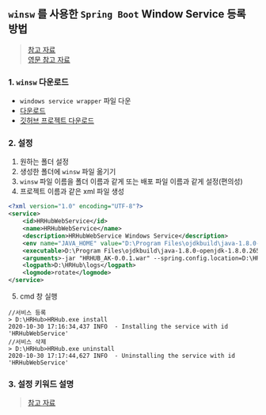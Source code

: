 ## `winsw` 를 사용한 `Spring Boot` Window Service 등록 방법
> [참고 자료](https://m.blog.naver.com/PostView.naver?isHttpsRedirect=true&blogId=jang_delay&logNo=222131244354) <br>
> [영문 참고 자료](https://eric-ndirangu.medium.com/deploying-a-springboot-application-jar-as-a-windows-service-using-winsw-75314f21d667)

### 1. `winsw` 다운로드
- `windows service wrapper` 파일 다운
- [다운로드](https://repo.jenkins-ci.org/releases/com/sun/winsw/winsw/)
- [깃허브 프로젝트 다운로드](https://github.com/winsw/winsw/releases)

### 2. 설정
1. 원하는 폴더 설정
2. 생성한 폴더에 `winsw` 파일 옮기기
3. `winsw` 파일 이름을 폴더 이름과 같게 또는 배포 파일 이름과 같게 설정(편의성)
4. 프로젝트 이름과 같은 xml 파일 생성


```xml
<?xml version="1.0" encoding="UTF-8"?>
<service>
    <id>HRHubWebService</id>
    <name>HRHubWebService</name>
    <description>HRHubWebService Windows Service</description>
    <env name="JAVA_HOME" value="D:\Program Files\ojdkbuild\java-1.8.0-openjdk-1.8.0.265-1"/>
    <executable>D:\Program Files\ojdkbuild\java-1.8.0-openjdk-1.8.0.265-1\bin\java</executable>
    <arguments>-jar "HRHUB_AK-0.0.1.war" --spring.config.location=D:\HRHub\application.properties</arguments>
    <logpath>D:\HRHub\logs</logpath>
    <logmode>rotate</logmode>
</service>
```

5. cmd 창 실행
```shell
//서비스 등록
> D:\HRHub>HRHub.exe install
2020-10-30 17:16:34,437 INFO  - Installing the service with id 'HRHubWebService'
//서비스 삭제
> D:\HRHub>HRHub.exe uninstall
2020-10-30 17:17:44,627 INFO  - Uninstalling the service with id 'HRHubWebService'
```

### 3. 설정 키워드 설명 
> [참고 자료](https://choihyecho.tistory.com/9)
